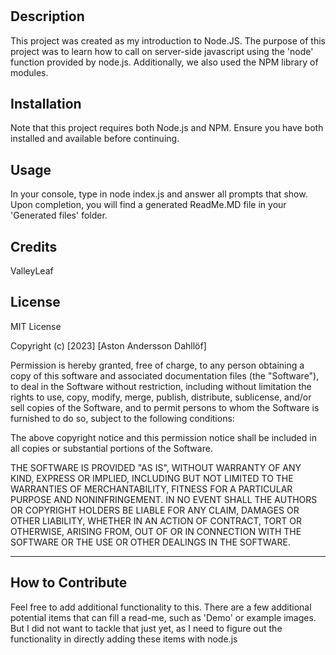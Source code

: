 

# <ReadMe-Generator>

## Description

This project was created as my introduction to Node.JS. The purpose of this project was to learn how to call on server-side javascript using the 'node' function provided by node.js. Additionally, we also used the NPM library of modules.


## Installation

Note that this project requires both Node.js and NPM. Ensure you have both installed and available before continuing.


## Usage

In your console, type in node index.js and answer all prompts that show. Upon completion, you will find a generated ReadMe.MD file in your 'Generated files' folder.



## Credits

ValleyLeaf

## License

MIT License

Copyright (c) [2023] [Aston Andersson Dahllöf]

Permission is hereby granted, free of charge, to any person obtaining a copy of this software and associated documentation files (the "Software"), to deal in the Software without restriction, including without limitation the rights to use, copy, modify, merge, publish, distribute, sublicense, and/or sell copies of the Software, and to permit persons to whom the Software is furnished to do so, subject to the following conditions:

The above copyright notice and this permission notice shall be included in all copies or substantial portions of the Software.

THE SOFTWARE IS PROVIDED "AS IS", WITHOUT WARRANTY OF ANY KIND, EXPRESS OR IMPLIED, INCLUDING BUT NOT LIMITED TO THE WARRANTIES OF MERCHANTABILITY, FITNESS FOR A PARTICULAR PURPOSE AND NONINFRINGEMENT. IN NO EVENT SHALL THE AUTHORS OR COPYRIGHT HOLDERS BE LIABLE FOR ANY CLAIM, DAMAGES OR OTHER LIABILITY, WHETHER IN AN ACTION OF CONTRACT, TORT OR OTHERWISE, ARISING FROM, OUT OF OR IN CONNECTION WITH THE SOFTWARE OR THE USE OR OTHER DEALINGS IN THE SOFTWARE.

---

## How to Contribute

Feel free to add additional functionality to this. There are a few additional potential items that can fill a read-me, such as 'Demo' or example images. But I did not want to tackle that just yet, as I need to figure out the functionality in directly adding these items with node.js
